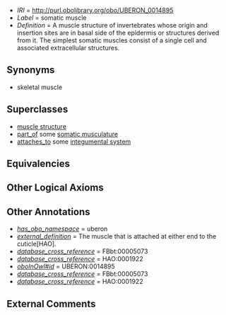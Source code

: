  * *IRI* = http://purl.obolibrary.org/obo/UBERON_0014895
 * *Label* = somatic muscle
 * *Definition* = A muscle structure of invertebrates whose origin and insertion sites are in basal side of the epidermis or structures derived from it. The simplest somatic muscles consist of a single cell and associated extracellular structures.

## Synonyms

 * skeletal muscle

## Superclasses

 * [muscle structure](../../UBERON/90/UBERON_0005090.md)
 * [part_of](../../BFO/50/BFO_0000050.md) some [somatic musculature](../../UBERON/95/UBERON_0007095.md)
 * [attaches_to](../../RO/71/RO_0002371.md) some [integumental system](../../UBERON/16/UBERON_0002416.md)

## Equivalencies


## Other Logical Axioms


## Other Annotations

 * *[has_obo_namespace](../../ce/oboInOwl#hasOBONamespace.md)* = uberon
 * *[external_definition](../../UBPROP/01/UBPROP_0000001.md)* = The muscle that is attached at either end to the cuticle[HAO].
 * *[database_cross_reference](../../ef/oboInOwl#hasDbXref.md)* = FBbt:00005073
 * *[database_cross_reference](../../ef/oboInOwl#hasDbXref.md)* = HAO:0001922
 * *[oboInOwl#id](../../id/oboInOwl#id.md)* = UBERON:0014895
 * *[database_cross_reference](../../ef/oboInOwl#hasDbXref.md)* = FBbt:00005073
 * *[database_cross_reference](../../ef/oboInOwl#hasDbXref.md)* = HAO:0001922

## External Comments

